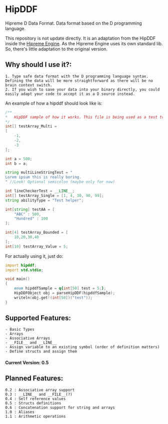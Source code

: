 # HipDDF
Hipreme D Data Format. Data format based on the D programming language.

This repository is not update directly. It is an adaptation from the HipDDF inside the [Hipreme Engine](https://github.com/MrcSnm/HipremeEngine). As the Hipreme Engine uses its own standard lib. So, there's
little adaptation to the original version.

## Why should I use it?:

    1. Type safe data format with the D programming language syntax. Defining the data will be more straightforward as there will be no brain context switch.
    2. If you wish to save your data into your binary directly, you could easily adapt your code to accept it as a D source instead.



An example of how a hipddf should look like is:

```d
/**
*   HipDDF sample of how it works. This file is being used as a test too for each supported thing.
*/
int[] testArray_Multi = 
[
    -1,
    -2,
    -3
];

int a = 500;
int b = a;

string multiLineStringTest = "
Lorem ipsum this is really boring.
" //Look! Optional semicolon (maybe only for now)

int lineCheckerTest = __LINE__;
int[] testArray_Single = [1, 4, 30, 90, 99];
string abilityType = "Test helper";

int[string] testAA = [
    "ABC" : 500,
    "Hundred" : 100
];

int[4] testArray_Bounded = [
    10,20,30,40
];
int[10] testArray_Value = 5;
```

For actually using it, just do:

```d
import hipddf;
import std.stdio;

void main()
{
    enum hipddfSample = q{int[50] test = 5;};
    HipDDFObject obj = parseHipDDF(hipddfSample);
    writeln(obj.get!(int[50])("test"));
}
```

## Supported Features:
    - Basic Types
    - Arrays
    - Associative Arrays
    - __FILE__ and __LINE__
    - Assign variable to an existing symbol (order of definition matters)
    - Define structs and assign them
  
#### Current Version: 0.5

## Planned Features:
    0.2 : Associative array support
    0.3 : __LINE__ and __FILE__(?)
    0.4 : Self reference values
    0.5 : Structs definitions
    0.6 : Concatenation support for string and arrays
    1.0 : Aliases 
    1.1 : Arithmetic operations
